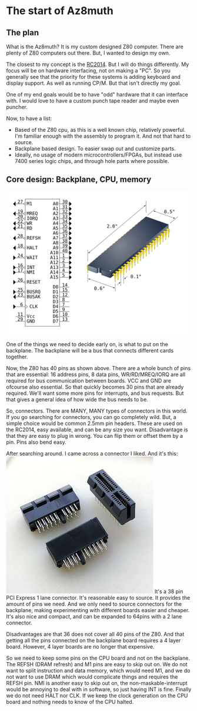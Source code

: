 # The start of Az8muth

## The plan

What is the Az8muth? It is my custom designed Z80 computer. There are plenty of Z80 computers out there. But, I wanted to design my own.

The closest to my concept is the [RC2014](https://rc2014.co.uk/). But I will do things differently. My focus will be on hardware interfacing, not on making a "PC". So you generally see that the priority for these systems is adding keyboard and display support. As well as running CP/M. But that isn't directly my goal.

One of my end goals would be to have "odd" hardware that it can interface with. I would love to have a custom punch tape reader and maybe even puncher.

Now, to have a list:

* Based of the Z80 cpu, as this is a well known chip, relatively powerful. I'm familiar enough with the assembly to program it. And not that hard to source.
* Backplane based design. To easier swap out and customize parts.
* Ideally, no usage of modern microcontrollers/FPGAs, but instead use 7400 series logic chips, and through hole parts where possible.

## Core design: Backplane, CPU, memory

![Z80 pinout](Z80_pinout.svg)

One of the things we need to decide early on, is what to put on the backplane. The backplane will be a bus that connects different cards together.

Now, the Z80 has 40 pins as shown above. There are a whole bunch of pins that are essential: 16 address pins, 8 data pins, WR/RD/MREQ/IORQ are all required for bus communication between boards. VCC and GND are ofcourse also essential.
So that quickly becomes 30 pins that are already required. We'll want some more pins for interrupts, and bus requests. But that gives a general idea of how wide the bus needs to be.

So, connectors. There are MANY, MANY types of connectors in this world. If you go searching for connectors, you can go completely wild. But, a simple choice would be common 2.5mm pin headers. These are used on the RC2014, easy available, and can be any size you want. Disadvantage is that they are easy to plug in wrong. You can flip them or offset them by a pin. Pins also bend easy.

After searching around. I came across a connector I liked. And it's this:
![PCIe x1 connector](PCIe_x1.jpg)
It's a 38 pin PCI Express 1 lane connector. It's reasonable easy to source. It provides the amount of pins we need. And we only need to source connectors for the backplane, making experimenting with different boards easier and cheaper. It's also nice and compact, and can be expanded to 64pins with a 2 lane connector.

Disadvantages are that 36 does not cover all 40 pins of the Z80. And that getting all the pins connected on the backplane board requires a 4 layer board. However, 4 layer boards are no longer that expensive.

So we need to keep some pins on the CPU board and not on the backplane. The REFSH (DRAM refresh) and M1 pins are easy to skip out on. We do not want to split instruction and data memory, which would need M1, and we do not want to use DRAM which would complicate things and requires the REFSH pin.
NMI is another easy to skip out on, the non-maskable-interrupt would be annoying to deal with in software, so just having INT is fine. Finally we do not need HALT nor CLK. If we keep the clock generation on the CPU board and nothing needs to know of the CPU halted.
